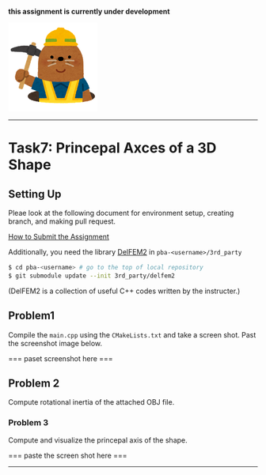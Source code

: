 **this assignment is currently under development**

![under construction](../doc/mole.png)

----

# Task7: Princepal Axces of a 3D Shape

## Setting Up

Pleae look at the following document for environment setup, creating branch, and making pull request.

[How to Submit the Assignment](../doc/submit.md)

Additionally, you need the library [DelFEM2](https://github.com/nobuyuki83/delfem2) in `pba-<username>/3rd_party` 

```bash
$ cd pba-<username> # go to the top of local repository
$ git submodule update --init 3rd_party/delfem2
```

(DelFEM2 is a collection of useful C++ codes written by the instructer.)



## Problem1

Compile the `main.cpp` using the `CMakeLists.txt` and take a screen shot. Past the screenshot image below.

=== paset screenshot here ===



## Problem 2

Compute rotational inertia of the attached OBJ file.



### Problem 3

Compute and visualize the princepal axis of the shape.

=== paste the screen shot here ===





----











